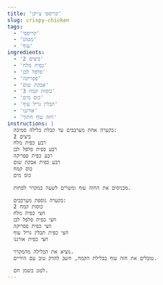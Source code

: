 ```yaml
---
title: 'קריספי צ׳יקן'
slug: crispy-chicken
tags:
  - 'קריספי'
  - 'מטוגן'
  - 'עוף'
ingredients:
  - '2 ביצים'
  - 'כפית מלח'
  - 'פלפל לבן'
  - 'פפריקה'
  - 'אבקת שום'
  - '3 כוסות קמח'
  - 'כוס מים'
  - 'תבלין גריל עוף'
  - 'אורגנו'
  - 'חזה עוף חתוך'
instructions: |
  בקערה אחת מערבבים עד קבלת בלילה סמיכה:
  2 ביצים
  רבע כפית מלח
  רבע כפית פלפל לבן
  רבע כפית פפריקה
  רבע כפית אבקת שום
  כוס קמח
  כוס מים

  מכניסים את החזה עוף ומשרים לשעה במקרר לפחות.

  בקערה נוספת מערבבים:
  2 כוסות קמח
  חצי כפית מלח
  חצי כפית פלפל לבן
  חצי כפית פפריקה
  חצי כפית תבלין גריל עוף
  חצי כפית אורגנו

  נוציא את הבלילה מהמקרר.
  טובלים את חזה עוף בבלילת הקמח, חשב להדק טוב עם הידיים.

  לטגן בשמן חם.
---
```

